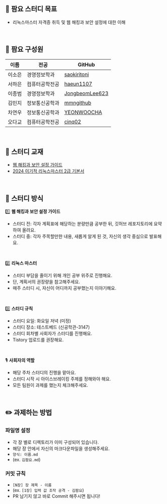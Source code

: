 ## 🎯 팜요 스터디 목표
- 리눅스마스터 자격증 취득 및 웹 해킹과 보안 설정에 대한 이해
<br>

## 🍎 팜요 구성원
| 이름   | 전공              | GitHub                                       |
|--------|------------------|---------------------------------------------|
| 이소은 | 경영정보학과      | [saokiritoni](https://github.com/saokiritoni) |
| 서하은 | 컴퓨터공학전공    | [haeun1107 ](https://github.com/haeun1107 ) |
| 이종범 | 경영정보학과      | [JongbeomLee623](https://github.com/JongbeomLee623) |
| 김민지 | 정보통신공학과    | [mmngithub](https://github.com/mmngithub) |
| 차연우 | 정보통신공학과    | [YEONWOOCHA](https://github.com/YEONWOOCHA) |
| 오다교 | 컴퓨터공학전공    | [cinq02](https://github.com/cinq02) |

<br>

## 📖 스터디 교재
- [웹 해킹과 보안 설정 가이드](https://search.shopping.naver.com/book/catalog/32441425770)
- [2024 이기적 리눅스마스터 2급 기본서](https://product.kyobobook.co.kr/detail/S000212326688)
<br>

## 📢 스터디 방식

1️⃣  **웹 해킹과 보안 설정 가이드**
- 스터디 전: 각자 계획표에 해당하는 분량만큼 공부한 뒤, 깃허브 레포지토리에 요약하여 올려요.
- 스터디 중: 각자 주목할만한 내용, 새롭게 알게 된 것, 자신의 생각 중심으로 발표해요.
<br>

2️⃣ **리눅스 마스터**
- 스터디 부담을 줄이기 위해 개인 공부 위주로 진행해요.
- 단, 계획서의 권장량을 참고해주세요.
- 매주 스터디 시, 자신이 어디까지 공부했는지 이야기해요.
<br>

3️⃣ **스터디 규칙**
- 스터디 요일: 화요일 저녁 (미정)
- 스터디 장소: 테스트베드 (신공학관-3147)
- 스터디 회차별 사회자가 스터디를 진행해요.
- Tistory 업로드를 권장해요.
<br>

🎙️ **사회자의 역할**
- 해당 주차 스터디의 진행을 맡아요.
- 스터디 시작 시 아이스브레이킹 주제를 정해와야 해요.
- 모든 팀원이 과제를 했는지 체크해주세요.
<br>

## ✏️ 과제하는 방법

### 파일명 설정
- 각 장 별로 디렉토리가 이미 구성되어 있습니다. 
- 해당 장 안에서 자신의 마크다운파일을 생성해주세요. 
- `양식: 이름.md `
- (ex. `김팜요.md`)

### 커밋 규칙
- `[N장] 장 제목 - 이름`
- (ex. `[1장] 입력 값 조작 공격 - 김팜요`)
- PR 남기지 않고 바로 Commit 해주시면 됩니다!

